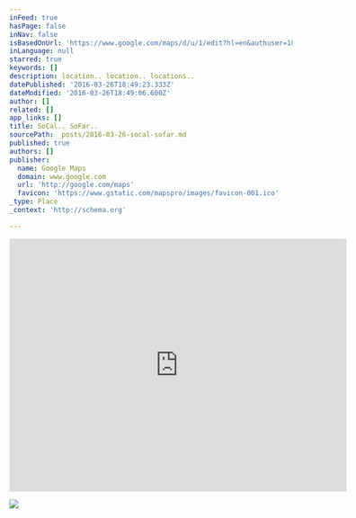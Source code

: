 ```yaml
---
inFeed: true
hasPage: false
inNav: false
isBasedOnUrl: 'https://www.google.com/maps/d/u/1/edit?hl=en&authuser=1&mid=z0niDt1Z62Ik.kzHWdTYOgi1A'
inLanguage: null
starred: true
keywords: []
description: location.. location.. locations..
datePublished: '2016-03-26T18:49:23.333Z'
dateModified: '2016-03-26T18:49:06.600Z'
author: []
related: []
app_links: []
title: SoCal.. SoFar..
sourcePath: _posts/2016-03-26-socal-sofar.md
published: true
authors: []
publisher:
  name: Google Maps
  domain: www.google.com
  url: 'http://google.com/maps'
  favicon: 'https://www.gstatic.com/mapspro/images/favicon-001.ico'
_type: Place
_context: 'http://schema.org'

---
```

<iframe src="https://cdn.embedly.com/widgets/media.html?src=https%3A%2F%2Fwww.google.com%2Fmaps%2Fd%2Fembed%3Fmid%3Dz0niDt1Z62Ik.kzHWdTYOgi1A%26hl%3Den&amp;url=https%3A%2F%2Fwww.google.com%2Fmaps%2Fd%2Fviewer%3Fmid%3Dz0niDt1Z62Ik.kzHWdTYOgi1A%26hl%3Den&amp;image=https%3A%2F%2Fwww.google.com%2Fmaps%2Fd%2Fthumbnail%3Fmid%3Dz0niDt1Z62Ik.kzHWdTYOgi1A%26hl%3Den&amp;key=b7d04c9b404c499eba89ee7072e1c4f7&amp;type=text%2Fhtml&amp;schema=google" width="600" height="450" scrolling="no" frameborder="0" allowfullscreen="allowfullscreen" style=""></iframe>

![](https://the-grid-user-content.s3-us-west-2.amazonaws.com/d446ce5e-f55b-41f1-ae47-f995078cf9de.png)